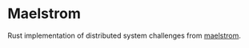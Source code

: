 # Maelstrom

Rust implementation of distributed system challenges from
[maelstrom](https://github.com/jepsen-io/maelstrom).
